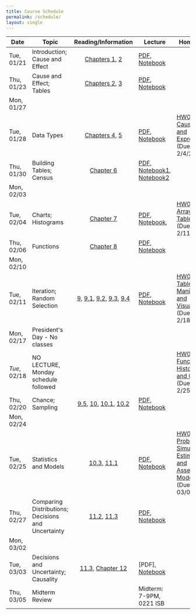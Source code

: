 ```yaml
---
title: Course Schedule
permalink: /schedule/
layout: single
---
```

| Date          | Topic                     	| Reading/Information             																																											| Lecture          | Homework	| Lab		|
| ------------- | ------------------------- 	| :-----------------------------------------------------------------------------------------------------------------------------------------------------------------------------------------------------------------------------------------------------------------------------------------------------------------------------------------------------------------------------------: | ---------------- | ---------- | ------------- |
| Tue, 01/21    | Introduction; Cause and Effect      	| [Chapters 1](https://umass-data-science.github.io/190fwebsite/textbook/01/1/intro/), [2](https://umass-data-science.github.io/190fwebsite/textbook/02/causality-and-experiments/)  	| [PDF](https://umass-data-science.github.io/190fwebsite/lectures/Lecture-01-Introduction.pdf), [Notebook](http://datahub.cs.umass.edu/hub/user-redirect/git-sync?repo=https://github.com/umass-data-science/materials-sp20&subPath=lec/lec01b.ipynb)                     |            |		|
| Thu, 01/23    | Cause and Effect; Tables          	| [Chapters 2](https://umass-data-science.github.io/190fwebsite/textbook/02/causality-and-experiments/), [3](https://umass-data-science.github.io/190fwebsite/textbook/03/programming-in-python/)                    																		    														| [PDF](https://umass-data-science.github.io/190fwebsite/lectures/Lecture-02-CauseEffect-and-Python.pdf), [Notebook](http://datahub.cs.umass.edu/hub/user-redirect/git-sync?repo=https://github.com/umass-data-science/materials-sp20&subPath=lec/lec02.ipynb)             																			|            |		|
| Mon, 01/27    |         	    	|                 						|                  		|            |[LAB01: Expressions](http://datahub.cs.umass.edu/hub/user-redirect/git-sync?repo=https://github.com/umass-data-science/materials-sp20&subPath=lab/lab01/lab01.ipynb)	|
| Tue, 01/28    | Data Types         	    	| [Chapters 4](https://umass-data-science.github.io/190fwebsite/textbook/04/data-types/), [5](https://umass-data-science.github.io/190fwebsite/textbook/05/sequences/) | [PDF](https://umass-data-science.github.io/190fwebsite/lectures/Lecture-03-Expressions-BuildingTables.pdf), [Notebook](http://datahub.cs.umass.edu/hub/user-redirect/git-sync?repo=https://github.com/umass-datscience/materials-sp20&subPath=lec/lec03.ipynb)  |[HW01: Causality and Expressions](http://datahub.cs.umass.edu/hub/user-redirect/git-sync?repo=https://github.com/umass-data-science/materials-sp20&subPath=hw/hw01/hw01_SP20.ipynb)<br/>(Due - 2/4/20)          |	          	|
| Thu, 01/30    | Building Tables; Census         	    	|[Chapter 6](https://umass-data-science.github.io/190fwebsite/textbook/06/tables/) | [PDF](https://umass-data-science.github.io/190fwebsite/lectures/Lecture-04-BuildingTables-Census.pdf), [Notebook1](http://datahub.cs.umass.edu/hub/user-redirect/git-sync?repo=https://github.com/umass-data-science/materials-sp20&subPath=lec/lec04_nb1.ipynb), [Notebook2](http://datahub.cs.umass.edu/hub/user-redirect/git-sync?repo=https://github.com/umass-data-science/materials-sp20&subPath=lec/lec04_nb2.ipynb)                 	 						|            			|
| Mon, 02/03    |         	    	|                 						|                  		|    | [LAB02: Data Types](http://datahub.cs.umass.edu/hub/user-redirect/git-sync?repo=https://github.com/umass-data-science/materials-sp20&subPath=lab/lab02/lab02.ipynb)	|
| Tue, 02/04    | Charts; Histograms                    	| [Chapter 7](https://umass-data-science.github.io/190fwebsite/textbook/07/visualization/)                   						    															| [PDF](https://umass-data-science.github.io/190fwebsite/lectures/Lecture-05-Charts-Histograms.pdf), [Notebook](http://datahub.cs.umass.edu/hub/user-redirect/git-sync?repo=https://github.com/umass-data-science/materials-sp20&subPath=lec/lec05.ipynb),	|[HW02: Arrays and Tables](http://datahub.cs.umass.edu/hub/user-redirect/git-sync?repo=https://github.com/umass-data-science/materials-sp20&subPath=hw/hw02/hw02.ipynb)<br/>(Due - 2/11/20) 							| |
| Thu, 02/06    | Functions      	    	| [Chapter 8](https://umass-data-science.github.io/190fwebsite/textbook/08/functions-and-tables/)                  																					| [PDF](https://umass-data-science.github.io/190fwebsite/lectures/Lecture-06-Functions.pdf), [Notebook](http://datahub.cs.umass.edu/hub/user-redirect/git-sync?repo=https://github.com/umass-data-science/materials-sp20&subPath=lec/lec06.ipynb)   	|            |		|  
| Mon, 02/10    |         	    	|                 						|                  		|    | [LAB03: Tables](http://datahub.cs.umass.edu/hub/user-redirect/git-sync?repo=https://github.com/umass-data-science/materials-sp20&subPath=lab/lab03/lab03.ipynb)	|
| Tue, 02/11    | Iteration; Random Selection 	| [9](https://umass-data-science.github.io/190fwebsite/textbook/09/randomness/), [9.1](https://umass-data-science.github.io/190fwebsite/textbook/09/1/conditional-statements/), [9.2](https://umass-data-science.github.io/190fwebsite/textbook/09/2/iteration/), [9.3](https://umass-data-science.github.io/190fwebsite/textbook/09/3/simulation/), [9.4](https://umass-data-science.github.io/190fwebsite/textbook/09/4/monty-hall-problem/)| [PDF](https://umass-data-science.github.io/190fwebsite/lectures/Lecture-07-Iteration-and-Random-Selection.pdf), [Notebook](http://datahub.cs.umass.edu/hub/user-redirect/git-sync?repo=https://github.com/umass-data-science/materials-sp20&subPath=lec/lec07.ipynb)                		|[HW03: Table Manipulation and Visualization](http://datahub.cs.umass.edu/hub/user-redirect/git-sync?repo=https://github.com/umass-data-science/materials-sp20&subPath=hw/hw03/hw03.ipynb)<br/>(Due - 2/18/20) 					|            	 			|
| Mon, 02/17    |President's Day  - No classes       	    	|                 						|                  		|    | 	|
| *Tue*, 02/18    |  NO LECTURE, Monday schedule followed     	|                  		|| [HW04: Functions, Histograms and Groups](http://datahub.cs.umass.edu/hub/user-redirect/git-sync?repo=https://github.com/umass-data-science/materials-sp20&subPath=hw/hw04/hw04.ipynb)<br/>(Due - 2/25/20) 					    || [LAB04: Functions and Visualizations](http://datahub.cs.umass.edu/hub/user-redirect/git-sync?repo=https://github.com/umass-data-science/materials-sp20&subPath=lab/lab04/lab04.ipynb)	|
| Thu, 02/20    | Chance; Sampling | [9.5](https://umass-data-science.github.io/190fwebsite/textbook/09/5/finding-probabilities/), [10](https://umass-data-science.github.io/190fwebsite/textbook/10/sampling-and-empirical-distributions/), [10.1](https://umass-data-science.github.io/190fwebsite/textbook/10/1/empirical-distributions/), [10.2](https://umass-data-science.github.io/190fwebsite/textbook/10/2/sampling-from-a-population/) | [PDF](https://umass-data-science.github.io/190fwebsite/lectures/Lecture-08-Chance-and-Sampling.pdf), [Notebook](http://datahub.cs.umass.edu/hub/user-redirect/git-sync?repo=https://github.com/umass-data-science/materials-sp20&subPath=lec/lec08.ipynb)		|            |		|
| Mon, 02/24    |         	    	|                 						|                  		|    | [LAB05: Simulations](http://datahub.cs.umass.edu/hub/user-redirect/git-sync?repo=https://github.com/umass-data-science/materials-sp20&subPath=lab/lab05/lab05.ipynb)|
| Tue, 02/25    | Statistics and Models        	    	| [10.3](https://umass-data-science.github.io/190fwebsite/textbook/10/3/empirical-distribution-of-a-statistic/), [11.1](https://umass-data-science.github.io/190fwebsite/textbook/11/1/assessing-models/)| [PDF](https://umass-data-science.github.io/190fwebsite/lectures/Lecture-09-Statistics.pdf), [Notebook](http://datahub.cs.umass.edu/hub/user-redirect/git-sync?repo=https://github.com/umass-data-science/materials-sp20&subPath=lec/lec09.ipynb)                 	|[HW05: Probability, Simulation, Estimation, and Assessing Models](http://datahub.cs.umass.edu/hub/user-redirect/git-sync?repo=https://github.com/umass-data-science/materials-sp20&subPath=hw/hw05/hw05.ipynb)<br/>(Due - 03/03/20) 	|
| Thu, 02/27    | Comparing Distributions; Decisions and Uncertainty  	| [11.2](https://umass-data-science.github.io/190fwebsite/textbook/11/2/multiple-categories/), [11.3](https://umass-data-science.github.io/190fwebsite/textbook/11/3/decisions-and-uncertainty/)                    																						| [PDF](https://umass-data-science.github.io/190fwebsite/lectures/Lecture-10-Hypothesis-Testing.pdf), [Notebook](http://datahub.cs.umass.edu/hub/user-redirect/git-sync?repo=https://github.com/umass-data-science/materials-sp20&subPath=lec/lec10.ipynb)          |            |		|
| Mon, 03/02    |         	    	|                 						|                  		|    | Midterm Review	|
| Tue, 03/03    | Decisions and Uncertainty; Causality 	| [11.3](https://umass-data-science.github.io/190fwebsite/textbook/11/3/decisions-and-uncertainty/), [Chapter 12](https://umass-data-science.github.io/190fwebsite/textbook/12/comparing-two-samples/) | [PDF], [Notebook](http://datahub.cs.umass.edu/hub/user-redirect/git-sync?repo=https://github.com/umass-data-science/materials-sp20&subPath=lec/lec11_SP20.ipynb)          |	|             			|
| Thu, 03/05    | Midterm Review 	|  |Midterm: 7-9PM,    0221 ISB|             			|

<!---
| Mon, 03/09    |         	    	|                 						|                  		|    | [LAB06: Examining the Therapeutic Touch](http://datahub.cs.umass.edu/hub/user-redirect/git-sync?repo=https://github.com/umass-data-science/materials-sp20&subPath=lab/lab06/lab.ipynb)	|
| Tue, 03/10    | Confidence Intervals      	| [13](https://umass-data-science.github.io/190fwebsite/textbook/13/estimation/)| [PDF], [Notebook](http://datahub.cs.umass.edu/hub/user-redirect/git-sync?repo=https://github.com/umass-data-science/materials-sp20&subPath=lec/lec.ipynb)          	| [HW06: Testing Hypotheses](http://datahub.cs.umass.edu/hub/user-redirect/git-sync?repo=https://github.com/umass-data-science/materials-sp20&subPath=hw/hw06/hw06.ipynb)<br/>(Due - 03/31/20) 		            				           																													| 		|
| Thu, 03/12    | No class due to evening exam     			|                     																																													|                  																															|| 	|
| Mon, 03/16 - Fri, 03/20   | No Class - Spring Break     	|                     																																													|                  																															|| 	|
| Mon, 03/23    |         	    	|                 						|                  		|    | ?	|
| Tue, 03/24    | Center and Spread        	| [14](https://umass-data-science.github.io/190fwebsite/textbook/14/why-the-mean-matters/), [14.1](https://umass-data-science.github.io/190fwebsite/textbook/14/1/properties-of-the-mean/), [14.2](https://umass-data-science.github.io/190fwebsite/textbook/14/2/variability/)                    											| [PDF](https://umass-data-science.github.io/190fwebsite/lectures/Lecture-24--Center-and-Spread.pdf), [Notebook](http://datahub.cs.umass.edu/hub/user-redirect/git-sync?repo=https://github.com/umass-data-science/materials-sp20&subPath=lec/lec24.ipynb)              |            |		|
| Thu, 03/26    | The Normal Curve	   	| [14.3](https://umass-data-science.github.io/190fwebsite/textbook/14/3/sd-and-the-normal-curve/), [14.4](https://umass-data-science.github.io/190fwebsite/textbook/14/4/central-limit-theorem/)                    																					| [PDF](https://umass-data-science.github.io/190fwebsite/lectures/Lecture-25-The-Normal-Curve.pdf), [Notebook](http://datahub.cs.umass.edu/hub/user-redirect/git-sync?repo=https://github.com/umass-data-science/materials-sp20&subPath=lec/lec25.ipynb)                |            |						|
| Mon, 03/30    |         	    	|                 						|                  		|    | [LAB07: Resampling and Bootstrap](http://datahub.cs.umass.edu/hub/user-redirect/git-sync?repo=https://github.com/umass-data-science/materials-sp20&subPath=lab/lab07/lab07.ipynb)	|
| Tue, 03/31    | Designing Experiments     	| [14.5](https://umass-data-science.github.io/190fwebsite/textbook/14/5/variability-of-the-sample-mean/), [14.6](https://umass-data-science.github.io/190fwebsite/textbook/14/6/choosing-a-sample-size/)                    																				| [PDF](https://umass-data-science.github.io/190fwebsite/lectures/Lecture-26-Designing-Experiments.pdf), [Notebook](http://datahub.cs.umass.edu/hub/user-redirect/git-sync?repo=https://github.com/umass-data-science/materials-sp20&subPath=lec/lec26.ipynb)           |[HW07: Confidence Intervals](http://datahub.cs.umass.edu/hub/user-redirect/git-sync?repo=https://github.com/umass-data-science/materials-sp20&subPath=hw/hw07/hw07.ipynb)<br/>(Due - 04/07/20)             |		|
| Thu, 04/02    | Correlation + LINEAR REGRESSION (MOVE!)        	    	| [15](https://umass-data-science.github.io/190fwebsite/textbook/15/prediction/), [15.1](https://umass-data-science.github.io/190fwebsite/textbook/15/1/correlation/)                   																					 			| [PDF](https://umass-data-science.github.io/190fwebsite/lectures/Lecture-27-Correlation.pdf), [Notebook](http://datahub.cs.umass.edu/hub/user-redirect/git-sync?repo=https://github.com/umass-data-science/materials-sp20&subPath=lec/lec27.ipynb)                  	|        					|		|
| Mon, 04/06    |         	    	|                 						|                  		|    | [LAB08: Correlation, Variance of Sample Means](http://datahub.cs.umass.edu/hub/user-redirect/git-sync?repo=https://github.com/umass-data-science/materials-sp20&subPath=lab/lab08/lab08.ipynb)	|
| Tue, 04/07    | Linear Regression        	| [15.2](https://umass-data-science.github.io/190fwebsite/textbook/15/2/regression-line/)                   																										 								| [PDF](https://umass-data-science.github.io/190fwebsite/lectures/Lecture-28-Linear-Regression.pdf), [Notebook](http://datahub.cs.umass.edu/hub/user-redirect/git-sync?repo=https://github.com/umass-data-science/materials-sp20&subPath=lec/lec28.ipynb)               |[HW08: Central Limit Theorem](http://datahub.cs.umass.edu/hub/user-redirect/git-sync?repo=https://github.com/umass-data-science/materials-sp20&subPath=hw/hw08/hw08.ipynb)<br/>(Due - 04/14/20)               |						|
| Thu, 04/09    | Least Squares           	| [15.3](https://umass-data-science.github.io/190fwebsite/textbook/15/3/method-of-least-squares/), [15.4](https://umass-data-science.github.io/190fwebsite/textbook/15/4/least-squares-regression/)           																		        			| [PDF](https://umass-data-science.github.io/190fwebsite/lectures/Lecture-29-Least-Squares.pdf), [Notebook](http://datahub.cs.umass.edu/hub/user-redirect/git-sync?repo=https://github.com/umass-data-science/materials-sp20&subPath=lec/lec29.ipynb)                 	|            |		|
| Mon, 04/13   |         	    	|                 						|                  		|    | [LAB09: The Age of the Universe](http://datahub.cs.umass.edu/hub/user-redirect/git-sync?repo=https://github.com/umass-data-science/materials-sp20&subPath=lab/lab09/lab09.ipynb)	|
| Tue, 04/14    | Residuals         	    	| [15.5](https://umass-data-science.github.io/190fwebsite/textbook/15/5/visual-diagnostics/), [15.6](https://umass-data-science.github.io/190fwebsite/textbook/15/6/numerical-diagnostics/)                																					        | [PDF](https://umass-data-science.github.io/190fwebsite/lectures/Lecture-30-Residuals.pdf), [Notebook](http://datahub.cs.umass.edu/hub/user-redirect/git-sync?repo=https://github.com/umass-data-science/materials-sp20&subPath=lec/lec30.ipynb)                       |  [HW09: Linear Regression](http://datahub.cs.umass.edu/hub/user-redirect/git-sync?repo=https://github.com/umass-data-science/materials-sp20&subPath=hw/hw09/hw09.ipynb)<br/>(Due - 04/21/20)               |		|
| Thu, 04/16    | Regression Inference      	| [Chapter 16](https://umass-data-science.github.io/190fwebsite/textbook/16/inference-for-regression/)                 																										   							| [PDF](https://umass-data-science.github.io/190fwebsite/lectures/Lecture-31-Regression-Inference.pdf), [Notebook](http://datahub.cs.umass.edu/hub/user-redirect/git-sync?repo=https://github.com/umass-data-science/materials-sp20&subPath=lec/lec31.ipynb)            |            |		|
| Mon, 04/20   |         	    	|                 						|                  		|    | NO LAB - Patriot's Day|
| Tue, 04/21    | Classification            	| [17](https://umass-data-science.github.io/190fwebsite/textbook/17/classification/), [17.1](https://umass-data-science.github.io/190fwebsite/textbook/17/1/nearest-neighbors/), [17.2](https://umass-data-science.github.io/190fwebsite/textbook/17/2/training-and-testing/), [17.3](https://umass-data-science.github.io/190fwebsite/textbook/17/3/rows-of-tables/)                   | [PDF](https://umass-data-science.github.io/190fwebsite/lectures/Lecture-32-Classification.pdf), [Notebook](http://datahub.cs.umass.edu/hub/user-redirect/git-sync?repo=https://github.com/umass-data-science/materials-sp20&subPath=lec/lec32.ipynb)                  |[HW10: Regression Inference](http://datahub.cs.umass.edu/hub/user-redirect/git-sync?repo=https://github.com/umass-data-science/materials-sp20&subPath=hw/hw10/hw10.ipynb)<br/>(Due - 04/28/20)       					| 			|
| Thu, 04/23    | Classifiers          	    	| [17.4](https://umass-data-science.github.io/190fwebsite/textbook/17/4/implementing-the-classifier/)                   																														 		| [PDF](https://umass-data-science.github.io/190fwebsite/lectures/Lecture-33-Classifiers.pdf), [Notebook](http://datahub.cs.umass.edu/hub/user-redirect/git-sync?repo=https://github.com/umass-data-science/materials-sp20&subPath=lec/lec33.ipynb)          	   	|	     |		|
| Mon, 04/27   |         	    	|                 						|                  		|    | [LAB10: Conditional Probability](http://datahub.cs.umass.edu/hub/user-redirect/git-sync?repo=https://github.com/umass-data-science/materials-sp20&subPath=lab/lab10/lab10.ipynb)		|
| Tue, 04/28    | Decisions       	| [Chapter 18](https://umass-data-science.github.io/190fwebsite/textbook/18/updating-predictions/)                    																																	| [PDF](https://umass-data-science.github.io/190fwebsite/lectures/Lecture-36-Decisions.pdf), [Notebook](http://datahub.cs.umass.edu/hub/user-redirect/git-sync?repo=https://github.com/umass-data-science/materials-sp20&subPath=lec/lec36.ipynb)              		|            					| 	|
| Mon, 12/10    | Case Study: Education    	|                     																																													| [PDF](https://umass-data-science.github.io/190fwebsite/lectures/Lecture-36-Case-Study-Education.pdf), [Notebook](http://datahub.cs.umass.edu/hub/user-redirect/git-sync?repo=https://github.com/umass-data-science/materials-sp20&subPath=lec/lec36.ipynb)   		|            |	        |
| Wed, 12/12    | Conclusion          	    	|                     																																													|                  |            |		|
| Fri, 05/01	| Final Exam			| Morrill Room N375 <br/> (**8:00-10:00 AM**)	|	|	|	| --->
